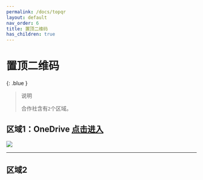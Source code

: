 ```yaml
---
permalink: /docs/topqr
layout: default
nav_order: 6
title: 置顶二维码
has_children: true
---
```


# 置顶二维码

{: .blue }
> 说明
>
> 合作社含有`2`个区域。

## 区域1：OneDrive [点击进入](https://laobanzhang0-my.sharepoint.com/:f:/g/personal/laobanzhang_laobanzhang0_onmicrosoft_com/EkRSiAb1zWFIg52JlFHQcnsBE0WIqqGt6HO1XzJVdow52w)

![](https://ghproxy.com/https://raw.githubusercontent.com/liubanlaobanzhang/study-together-docs/main/assets/TopQR-1.png)

---

## 区域2